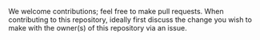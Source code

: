 We welcome contributions; feel free to make pull requests.
When contributing to this repository, ideally first discuss the change you wish to make with the owner(s) of this repository via an issue.
